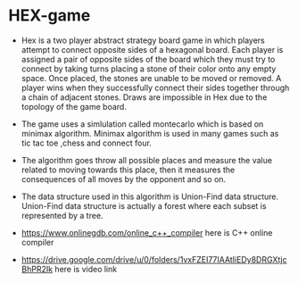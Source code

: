 # HEX-game 
- Hex is a two player abstract strategy board game in which players attempt to connect opposite sides of a hexagonal board.
Each player is assigned a pair of opposite sides of the board which they must try to connect by taking turns placing a stone 
of their color onto any empty space. Once placed, the stones are unable to be moved or removed. A player wins when they 
successfully connect their sides together through a chain of adjacent stones. Draws are impossible in Hex due to the topology 
of the game board.
- The game uses a simlulation called montecarlo which is based on minimax algorithm. Minimax algorithm is used in many games 
such as tic tac toe ,chess and connect four.
- The algorithm goes throw all possible places and measure the value related to moving towards this place, then it measures the consequences of all moves by the opponent and so on.
- The data structure used in this algorithm is Union-Find data structure. Union-Find data structure is actually a forest where each subset is represented by a tree.

- https://www.onlinegdb.com/online_c++_compiler here is C++ online compiler
- https://drive.google.com/drive/u/0/folders/1vxFZEI77IAAtIiEDy8DRGXtjcBhPR2Ik here is video link 
